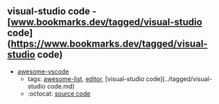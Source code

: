 visual-studio code - [www.bookmarks.dev/tagged/visual-studio code](https://www.bookmarks.dev/tagged/visual-studio code)
---
* [awesome-vscode](https://github.com/viatsko/awesome-vscode#readme)
    * tags: [awesome-list](../tagged/awesome-list.md), [editor](../tagged/editor.md), [visual-studio code](../tagged/visual-studio code.md)
    * :octocat: [source code](https://github.com/viatsko/awesome-vscode#readme)
